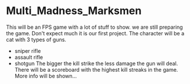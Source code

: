 # Multi_Madness_Marksmen
This will be an FPS game with a lot of stuff to show.
we are still preparing the game.
Don't expect much it is our first project.
The character will be a cat with 3 types of guns.
- sniper rifle
- assault rifle
- shotgun
The bigger the kill strike the less damage the gun will deal.
There will be a scoreboard with the highest kill streaks in the game.
More info will be shown...
